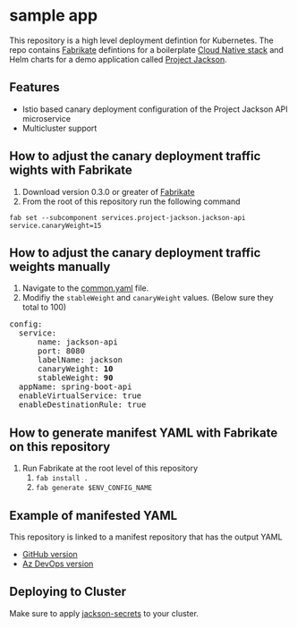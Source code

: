 # sample app

This repository is a high level deployment defintion for Kubernetes. The repo contains [Fabrikate](https://github.com/Microsoft/fabrikate) defintions for a boilerplate [Cloud Native stack](https://github.com/timfpark/fabrikate-cloud-native) and Helm charts for a demo application called [Project Jackson](https://github.com/CatalystCode/kubemalt/tree/master/demo).

## Features
* Istio based canary deployment configuration of the Project Jackson API microservice
* Multicluster support

## How to adjust the canary deployment traffic wights with Fabrikate

1. Download version 0.3.0 or greater of [Fabrikate](https://github.com/Microsoft/fabrikate/releases) 
2. From the root of this repository run the following command

`fab set --subcomponent services.project-jackson.jackson-api service.canaryWeight=15`

## How to adjust the canary deployment traffic weights manually

1. Navigate to the [common.yaml](services/project-jackson/jackson-api/config/common.yaml) file. 
2. Modifiy the `stableWeight` and `canaryWeight` values. (Below sure they total to 100)
<pre>
config:
  service:
      name: jackson-api
      port: 8080
      labelName: jackson
      canaryWeight: <b>10</b>
      stableWeight: <b>90</b>
  appName: spring-boot-api
  enableVirtualService: true
  enableDestinationRule: true
</pre>

## How to generate manifest YAML with Fabrikate on this repository
1. Run Fabrikate at the root level of this repository
   1. `fab install .`
   2. `fab generate $ENV_CONFIG_NAME`

## Example of manifested YAML
This repository is linked to a manifest repository that has the output YAML 
* [GitHub version](https://github.com/andrebriggs/sample_app_manifests)
* [Az DevOps version](https://dev.azure.com/abrig/bedrock_gitops/_git/sample_app_manifests?path=%2F&version=GBmaster)

## Deploying to Cluster
Make sure to apply [jackson-secrets](https://github.com/CatalystCode/kubemalt/tree/master/demo#create-and-deploy-kube-pod-with-secrets-keyvault-tbd) to your cluster.